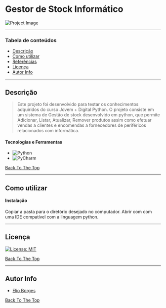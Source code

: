 # Gestor de Stock Informático

![Project Image](project-image-url)

---

### Tabela de conteúdos

- [Descrição](#descrição)
- [Como utilizar](#Como-utilizar)
- [Referências](#referências)
- [Licença](#licença)
- [Autor Info](#autor-info)

---

## Descrição

> Este projeto foi desenvolvido para testar os conhecimentos adquiridos do curso Jovem + Digital Python.
> O projeto consiste em um sistema de Gestão de stock desenvolvido em python, que permite Adicionar, Listar, Atualizar, Remover produtos assim como efetuar vendas a clientes e encomendas a fornecedores de periféricos relacionados com informática.

#### Tecnologias e Ferramentas

- ![Python](https://img.shields.io/badge/python-3670A0?style=for-the-badge&logo=python&logoColor=ffdd54)
- ![PyCharm](https://img.shields.io/badge/pycharm-143?style=for-the-badge&logo=pycharm&logoColor=black&color=black&labelColor=green)

[Back To The Top](#Gestor-de-Stock-Informático)

---

## Como utilizar

#### Instalação
Copiar a pasta para o diretório desejado no computador.
Abrir com com uma IDE compatível com a linguagem python.

---

## Licença

[![License: MIT](https://img.shields.io/badge/License-MIT-yellow.svg)](https://opensource.org/licenses/MIT)

[Back To The Top](#Gestor-de-Stock-Informático)

---

## Autor Info

- [Elio Borges](https://github.com/Xremix34)

[Back To The Top](#Gestor-de-Stock-Informático)

